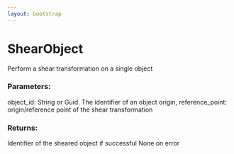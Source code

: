 ```yaml
---
layout: bootstrap
---
```


# ShearObject

Perform a shear transformation on a single object
        

### Parameters:

object_id: String or Guid. The identifier of an object
origin, reference_point: origin/reference point of the shear transformation
        

### Returns:


Identifier of the sheared object if successful
None on error
        
